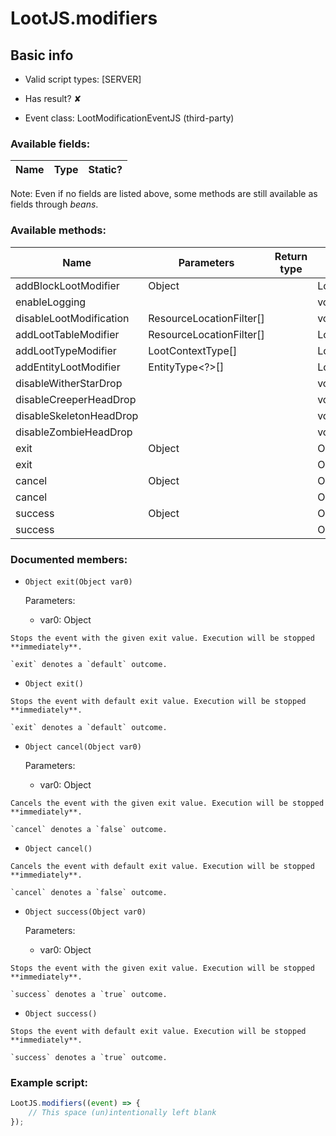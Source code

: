# LootJS.modifiers

## Basic info

- Valid script types: [SERVER]

- Has result? ✘

- Event class: LootModificationEventJS (third-party)

### Available fields:

| Name | Type | Static? |
| ---- | ---- | ------- |

Note: Even if no fields are listed above, some methods are still available as fields through *beans*.

### Available methods:

| Name | Parameters | Return type | Static? |
| ---- | ---------- | ----------- | ------- |
| addBlockLootModifier | Object |  | LootActionsBuilderJS | ✘ |
| enableLogging |  |  | void | ✘ |
| disableLootModification | ResourceLocationFilter[] |  | void | ✘ |
| addLootTableModifier | ResourceLocationFilter[] |  | LootActionsBuilderJS | ✘ |
| addLootTypeModifier | LootContextType[] |  | LootActionsBuilderJS | ✘ |
| addEntityLootModifier | EntityType<?>[] |  | LootActionsBuilderJS | ✘ |
| disableWitherStarDrop |  |  | void | ✘ |
| disableCreeperHeadDrop |  |  | void | ✘ |
| disableSkeletonHeadDrop |  |  | void | ✘ |
| disableZombieHeadDrop |  |  | void | ✘ |
| exit | Object |  | Object | ✘ |
| exit |  |  | Object | ✘ |
| cancel | Object |  | Object | ✘ |
| cancel |  |  | Object | ✘ |
| success | Object |  | Object | ✘ |
| success |  |  | Object | ✘ |


### Documented members:

- `Object exit(Object var0)`

  Parameters:
  - var0: Object

```
Stops the event with the given exit value. Execution will be stopped **immediately**.

`exit` denotes a `default` outcome.
```

- `Object exit()`
```
Stops the event with default exit value. Execution will be stopped **immediately**.

`exit` denotes a `default` outcome.
```

- `Object cancel(Object var0)`

  Parameters:
  - var0: Object

```
Cancels the event with the given exit value. Execution will be stopped **immediately**.

`cancel` denotes a `false` outcome.
```

- `Object cancel()`
```
Cancels the event with default exit value. Execution will be stopped **immediately**.

`cancel` denotes a `false` outcome.
```

- `Object success(Object var0)`

  Parameters:
  - var0: Object

```
Stops the event with the given exit value. Execution will be stopped **immediately**.

`success` denotes a `true` outcome.
```

- `Object success()`
```
Stops the event with default exit value. Execution will be stopped **immediately**.

`success` denotes a `true` outcome.
```



### Example script:

```js
LootJS.modifiers((event) => {
	// This space (un)intentionally left blank
});
```

